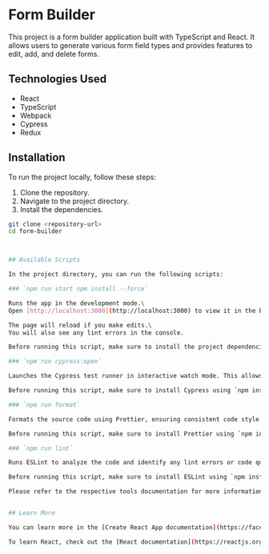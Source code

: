 
# Form Builder

This project is a form builder application built with TypeScript and React. It allows users to generate various form field types and provides features to edit, add, and delete forms.

## Technologies Used

- React
- TypeScript
- Webpack
- Cypress
- Redux

## Installation

To run the project locally, follow these steps:

1. Clone the repository.
2. Navigate to the project directory.
3. Install the dependencies.

```bash
git clone <repository-url>
cd form-builder



## Available Scripts

In the project directory, you can run the following scripts:

### `npm run start npm install --force`

Runs the app in the development mode.\
Open [http://localhost:3000](http://localhost:3000) to view it in the browser.

The page will reload if you make edits.\
You will also see any lint errors in the console.

Before running this script, make sure to install the project dependencies using `npm install`. If you encounter any issues with the installation, you can force the installation by adding the `--force` flag.

### `npm run cypress:open`

Launches the Cypress test runner in interactive watch mode. This allows you to run and debug end-to-end tests using Cypress.

Before running this script, make sure to install Cypress using `npm install cypress`.

### `npm run format`

Formats the source code using Prettier, ensuring consistent code style and formatting across the project.

Before running this script, make sure to install Prettier using `npm install prettier`.

### `npm run lint`

Runs ESLint to analyze the code and identify any lint errors or code quality issues. It helps enforce coding standards and best practices.

Before running this script, make sure to install ESLint using `npm install eslint`.

Please refer to the respective tools documentation for more information on configuration and usage.


## Learn More

You can learn more in the [Create React App documentation](https://facebook.github.io/create-react-app/docs/getting-started).

To learn React, check out the [React documentation](https://reactjs.org/).
